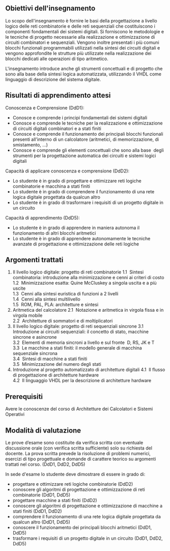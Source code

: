 ## Obiettivi dell'insegnamento
Lo scopo dell'insegnamento è fornire le basi della progettazione a livello logico delle reti combinatorie e delle reti sequenziali che costituiscono i componenti fondamentali dei sistemi digitali. Si forniscono le metodologie e le tecniche di progetto necessarie alla realizzazione e ottimizzazione di circuiti combinatori e sequenziali. Vengono inoltre presentati i più comuni blocchi funzionali programmabili utilizzati nella sintesi dei circuiti digitali e vengono approfondite le strutture più utilizzate nella realizzazione dei blocchi dedicati alle operazioni di tipo aritmetico.

L'insegnamento introduce anche gli strumenti concettuali e di progetto che sono alla base della sintesi logica automatizzata, utilizzando il VHDL come linguaggio di descrizione del sistema digitale.

## Risultati di apprendimento attesi
Conoscenza e Comprensione (DdD1):
- Conosce e comprende i principi fondamentali dei sistemi digitali   
- Conosce e comprende le tecniche per la realizzazione e ottimizzazione di circuiti digitali combinatori e a stati finiti  
- Conosce e comprende il funzionamento dei principali blocchi funzionali presenti all’interno di un calcolatore (aritmetici, di memorizzazione, di smistamento, ...)  
- Conosce e comprende gli elementi concettuali che sono alla base  degli strumenti per la progettazione automatica dei circuiti e sistemi logici digitali

Capacità di applicare conoscenza e comprensione (DdD2): 
- Lo studente è in grado di progettare e ottimizzare reti logiche combinatorie e macchina a stati finiti  
- Lo studente è in grado di comprendere il funzionamento di una rete logica digitale progettata da qualcun altro  
- Lo studente è in grado di trasformare i requisiti di un progetto digitale in un circuito 

Capacità di apprendimento (DdD5): 
- Lo studente è in grado di apprendere in maniera autonoma il funzionamento di altri blocchi aritmetici  
- Lo studente è in grado di apprendere autonomamente le tecniche avanzate di progettazione e ottimizzazione delle reti logiche

## Argomenti trattati
1. Il livello logico digitale: progetto di reti combinatorie
	1.1  Sintesi combinatoria: introduzione alla minimizzazione e cenni ai criteri di costo  
	1.2  Minimizzazione esatta: Quine McCluskey a singola uscita e a più uscite  
	1.3  Cenni alla sintesi euristica di funzioni a 2 livelli  
	1.4  Cenni alla sintesi multilivello  
	1.5  ROM, PAL, PLA: architetture e sintesi
2. Aritmetica del calcolatore
	2.1  Notazione e aritmetica in virgola fissa e in virgola mobile  
	2.2  Architetture di sommatori e di moltiplicatori
3. Il livello logico digitale: progetto di reti sequenziali sincrone
	3.1  Introduzione ai circuiti sequenziali: il concetto di stato, macchine sincrone e asincrone  
	3.2  Elementi di memoria sincroni a livello e sul fronte  D, RS, JK e T  
	3.3  Le macchine a stati finiti: il modello generale di macchina sequenziale sincrona  
	3.4  Sintesi di macchine a stati finiti  
	3.5  Minimizzazione del numero degli stati
4. Introduzione al progetto automatizzato di architetture digitali
	4.1  Il flusso di progettazione di architetture hardware  
	4.2  Il linguaggio VHDL per la descrizione di architetture hardware

## Prerequisiti
Avere le conoscenze del corso di Architetture dei Calcolatori e Sistemi Operativi

## Modalità di valutazione
Le prove d’esame sono costituite da verifica scritta con eventuale discussione orale (con verifica scritta sufficiente) solo su richiesta del docente. La prova scritta prevede la risoluzione di problemi numerici, esercizi di tipo progettuale e domande di carattere teorico su argomenti trattati nel corso. (DdD1, DdD2, DdD5)

In sede d'esame lo studente deve dimostrare di essere in grado di:  
- progettare e ottimizzare reti logiche combinatorie (DdD2)  
- conoscere gli algoritmi di progettazione e ottimizzazione di reti combinatorie (DdD1, DdD5)  
- progettare macchine a stati finiti (DdD2)  
- conoscere gli algoritmi di progettazione e ottimizzazione di macchine a stati finiti (DdD1, DdD2)  
- comprendere il funzionamento di una rete logica digitale progettata da qualcun altro (DdD1, DdD5)  
- conoscere il funzionamento dei principali blocchi aritmetici (DdD1, DdD5)  
- trasformare i requisiti di un progetto digitale in un circuito (DdD1, DdD2, DdD5)